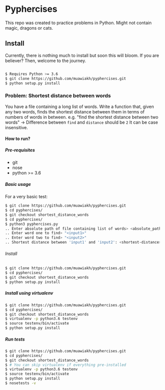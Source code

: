 # Pyphercises

This repo was created to practice problems in Python. Might not contain magic, dragons or cats.


## Install

Currently, there is nothing much to install but soon this will bloom. If you are believer? Then, welcome to the journey.

```bash

$ Requires Python >= 3.6
$ git clone https://github.com/muawiakh/pyphercises.git
$ python setup.py install
```


### Problem: Shortest distance between words

You have a file containing a long list of words. Write a function that, given any two words, finds the shortest distance
between them in terms of numbers of words in between. e.g.
"find the shortest distance between two words" -> Difference between `find` and `distance` should be `2`
It can be case insensitive.

#### How to run?

##### Pre-requisites

  - git
  - nose
  - python >= 3.6

##### Basic usage


For a very basic test:
```bash
$ git clone https://github.com/muawiakh/pyphercises.git
$ cd pyphercises/
$ git checkout shortest_distance_words
$ cd pyphercises/
$ python3 pyphercises.py
.. Enter absolute path of file containing list of words> <absolute_path_to_word_file>
.. Enter word one to find> "<input1>"
.. Enter word two to find> "<input2>"
.. Shortest distance between 'input1' and 'input2': <shortest-distance>
```

###### Install

```bash
$ git clone https://github.com/muawiakh/pyphercises.git
$ cd pyphercises/
$ git checkout shortest_distance_words
$ python setup.py install
```

##### Install using virtualenv
```bash
$ git clone https://github.com/muawiakh/pyphercises.git
$ cd pyphercises/
$ git checkout shortest_distance_words
$ virtualenv -p python3.6 testenv
$ source testenv/bin/activate
$ python setup.py install
```

##### Run tests
```bash
$ git clone https://github.com/muawiakh/pyphercises.git
$ cd pyphercises/
$ git checkout shortest_distance_words
$ # You can skip virtualenv if everything pre-installed
$ virtualenv -p python3.6 testenv
$ source testenv/bin/activate
$ python setup.py install
$ nosetests -v
```




